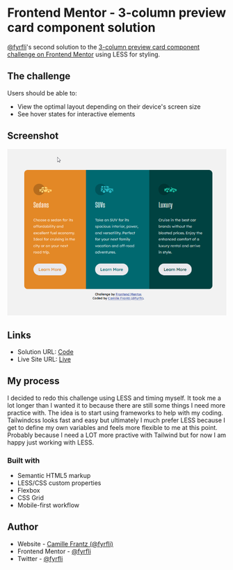# Frontend Mentor - 3-column preview card component solution

[@fyrfli](https://www.frontendmentor.io/profile/fyrfli)'s second solution to the [3-column preview card component challenge on Frontend Mentor](https://www.frontendmentor.io/challenges/3column-preview-card-component-pH92eAR2-) using LESS for styling. 

## The challenge

Users should be able to:

- View the optimal layout depending on their device's screen size
- See hover states for interactive elements

## Screenshot

![](images/desktop-screenshot.png)

## Links

- Solution URL: [Code](https://github.com/fyrfli/3-column-preview-card-component-witth-less)
- Live Site URL: [Live](https://fyrfli.github.io/3-column-preview-card-component-with-less)

## My process

I decided to redo this challenge using LESS and timing myself. It took me a lot longer than I wanted it to because there are still some things I need more practice with. The idea is to start using frameworks to help with my coding. Tailwindcss looks fast and easy but ultimately I much prefer LESS because I get to define my own variables and feels more flexible to me at this point. Probably because I need a LOT more practive with Tailwind but for now I am happy just working with LESS.

### Built with

- Semantic HTML5 markup
- LESS/CSS custom properties
- Flexbox
- CSS Grid
- Mobile-first workflow

## Author

- Website - [Camille Frantz (@fyrfli)](https://fyrfli.io)
- Frontend Mentor - [@fyrfli](https://www.frontendmentor.io/profile/fyrfli)
- Twitter - [@fyrfli](https://www.twitter.com/fyrfli)